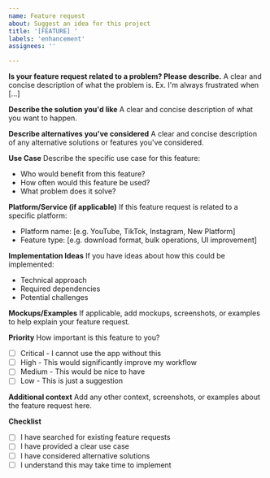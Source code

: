 ```yaml
---
name: Feature request
about: Suggest an idea for this project
title: '[FEATURE] '
labels: 'enhancement'
assignees: ''

---
```


**Is your feature request related to a problem? Please describe.**
A clear and concise description of what the problem is. Ex. I'm always frustrated when [...]

**Describe the solution you'd like**
A clear and concise description of what you want to happen.

**Describe alternatives you've considered**
A clear and concise description of any alternative solutions or features you've considered.

**Use Case**
Describe the specific use case for this feature:
- Who would benefit from this feature?
- How often would this feature be used?
- What problem does it solve?

**Platform/Service (if applicable)**
If this feature request is related to a specific platform:
- Platform name: [e.g. YouTube, TikTok, Instagram, New Platform]
- Feature type: [e.g. download format, bulk operations, UI improvement]

**Implementation Ideas**
If you have ideas about how this could be implemented:
- Technical approach
- Required dependencies
- Potential challenges

**Mockups/Examples**
If applicable, add mockups, screenshots, or examples to help explain your feature request.

**Priority**
How important is this feature to you?
- [ ] Critical - I cannot use the app without this
- [ ] High - This would significantly improve my workflow
- [ ] Medium - This would be nice to have
- [ ] Low - This is just a suggestion

**Additional context**
Add any other context, screenshots, or examples about the feature request here.

**Checklist**
- [ ] I have searched for existing feature requests
- [ ] I have provided a clear use case
- [ ] I have considered alternative solutions
- [ ] I understand this may take time to implement